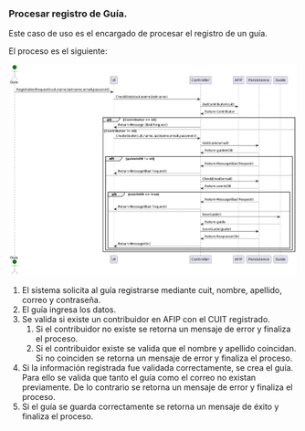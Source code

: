 ### Procesar registro de Guía.

Este caso de uso es el encargado de procesar el registro de un guía.

El proceso es el siguiente:

![guide_registration](guide_registration.png)

1. El sistema solicita al guía registrarse mediante cuit, nombre, apellido, correo y contraseña.
2. El guía ingresa los datos.
3. Se valida si existe un contribuidor en AFIP con el CUIT registrado.
    1. Si el contribuidor no existe se retorna un mensaje de error y finaliza el proceso.
    2. Si el contribuidor existe se valida que el nombre y apellido coincidan. Si no coinciden se retorna un mensaje de error y finaliza
       el proceso.
4. Si la información registrada fue validada correctamente, se crea el guía. Para ello se valida que tanto el guía como el correo no
   existan previamente. De lo contrario se retorna un mensaje de error y finaliza el proceso.
5. Si el guía se guarda correctamente se retorna un mensaje de éxito y finaliza el proceso.
